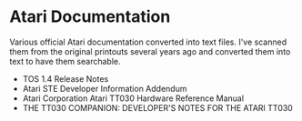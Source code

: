 # Atari Documentation

Various official Atari documentation converted into text files. I've scanned them from the original printouts several years ago and converted them into text to have them searchable.

- TOS 1.4 Release Notes
- Atari STE Developer Information Addendum
- Atari Corporation Atari TT030 Hardware Reference Manual
- THE TT030 COMPANION: DEVELOPER'S NOTES FOR THE ATARI TT030
